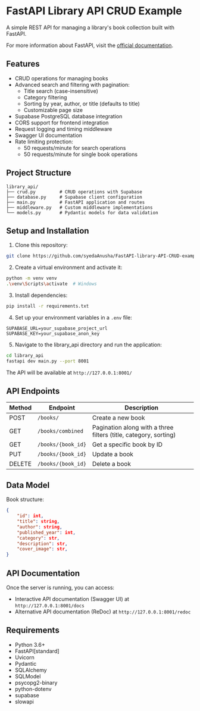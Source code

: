 # FastAPI Library API CRUD Example

A simple REST API for managing a library's book collection built with FastAPI.

For more information about FastAPI, visit the [official documentation](https://fastapi.tiangolo.com/#create-it).

## Features

- CRUD operations for managing books
- Advanced search and filtering with pagination:
  - Title search (case-insensitive)
  - Category filtering
  - Sorting by year, author, or title (defaults to title)
  - Customizable page size
- Supabase PostgreSQL database integration
- CORS support for frontend integration
- Request logging and timing middleware
- Swagger UI documentation
- Rate limiting protection:
  - 50 requests/minute for search operations
  - 50 requests/minute for single book operations

## Project Structure

```
library_api/
├── crud.py         # CRUD operations with Supabase
├── database.py     # Supabase client configuration
├── main.py         # FastAPI application and routes
├── middleware.py   # Custom middleware implementations
└── models.py       # Pydantic models for data validation
```

## Setup and Installation

1. Clone this repository:

```bash
git clone https://github.com/syedaAnusha/FastAPI-library-API-CRUD-example.git
```

2. Create a virtual environment and activate it:

```bash
python -m venv venv
.\venv\Scripts\activate  # Windows
```

3. Install dependencies:

```bash
pip install -r requirements.txt
```

4. Set up your environment variables in a `.env` file:

```env
SUPABASE_URL=your_supabase_project_url
SUPABASE_KEY=your_supabase_anon_key
```

5. Navigate to the library_api directory and run the application:

```bash
cd library_api
fastapi dev main.py --port 8001
```

The API will be available at `http://127.0.0.1:8001/`

## API Endpoints

| Method | Endpoint           | Description                                                      |
| ------ | ------------------ | ---------------------------------------------------------------- |
| POST   | `/books/`          | Create a new book                                                |
| GET    | `/books/combined`  | Pagination along with a three filters (title, category, sorting) |
| GET    | `/books/{book_id}` | Get a specific book by ID                                        |
| PUT    | `/books/{book_id}` | Update a book                                                    |
| DELETE | `/books/{book_id}` | Delete a book                                                    |

## Data Model

Book structure:

```json
{
    "id": int,
    "title": string,
    "author": string,
    "published_year": int,
    "category": str,
    "description": str,
    "cover_image": str,
}
```

## API Documentation

Once the server is running, you can access:

- Interactive API documentation (Swagger UI) at `http://127.0.0.1:8001/docs`
- Alternative API documentation (ReDoc) at `http://127.0.0.1:8001/redoc`

## Requirements

- Python 3.6+
- FastAPI[standard]
- Uvicorn
- Pydantic
- SQLAlchemy
- SQLModel
- psycopg2-binary
- python-dotenv
- supabase
- slowapi
